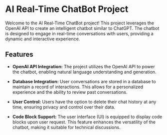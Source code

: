 # AI Real-Time ChatBot Project

Welcome to the AI Real-Time ChatBot project! This project leverages the OpenAI API to create an intelligent chatbot similar to ChatGPT. The chatbot is designed to engage in real-time conversations with users, providing a dynamic and interactive experience.

## Features

- **OpenAI API Integration:** The project utilizes the OpenAI API to power the chatbot, enabling natural language understanding and generation.

- **Database Integration:** User conversations are stored in a database to maintain a record of interactions. This allows for a personalized experience and the ability to review past conversations.

- **User Control:** Users have the option to delete their chat history at any time, ensuring privacy and control over their data.

- **Code Block Support:** The user interface (UI) is equipped to display code blocks upon user request. This feature enhances the versatility of the chatbot, making it suitable for technical discussions.

